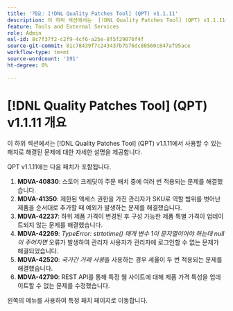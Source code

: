 ```yaml
---
title: '개요: [!DNL Quality Patches Tool] (QPT) v1.1.11'
description: 이 하위 섹션에서는  [!DNL Quality Patches Tool] (QPT) v1.1.11에서 사용할 수 있는 패치로 해결된 문제에 대한 자세한 설명을 제공합니다.
feature: Tools and External Services
role: Admin
exl-id: 8c7f37f2-c2f9-4cf6-a25e-8f5f29076f4f
source-git-commit: 81c78439f7c243437b7b76dc80560c847af95ace
workflow-type: tm+mt
source-wordcount: '191'
ht-degree: 0%

---
```


# [!DNL Quality Patches Tool] (QPT) v1.1.11 개요

이 하위 섹션에서는 [!DNL Quality Patches Tool] (QPT) v1.1.11에서 사용할 수 있는 패치로 해결된 문제에 대한 자세한 설명을 제공합니다.

QPT v1.1.11에는 다음 패치가 포함됩니다.

1. **MDVA-40830**: 스토어 크레딧이 주문 배치 중에 여러 번 적용되는 문제를 해결했습니다.
1. **MDVA-41350**: 제한된 액세스 권한을 가진 관리자가 SKU로 역할 범위를 벗어난 제품을 순서대로 추가할 때 예외가 발생하는 문제를 해결했습니다.
1. **MDVA-42237**: 하위 제품 가격이 변경된 후 구성 가능한 제품 특별 가격이 업데이트되지 않는 문제를 해결했습니다.
1. **MDVA-42269**: *TypeError: strtotime() 매개 변수 1이 문자열이어야 하는데 null이 주어지면* 오류가 발생하여 관리자 사용자가 관리자에 로그인할 수 없는 문제가 해결되었습니다.
1. **MDVA-42520**: *국가간 거래 사용*&#x200B;을 사용하는 경우 세율이 두 번 적용되는 문제를 해결했습니다.
1. **MDVA-42790**: REST API를 통해 특정 웹 사이트에 대해 제품 가격 특성을 업데이트할 수 없는 문제를 수정했습니다.

왼쪽의 메뉴를 사용하여 특정 패치 페이지로 이동합니다.
